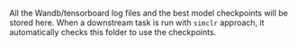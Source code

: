 All the Wandb/tensorboard log files and the best model checkpoints will be stored here. When a downstream task is run with `simclr` approach, it automatically checks this folder to use the checkpoints.
